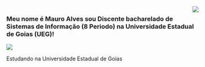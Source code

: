 <img align='right' src="https://github-readme-stats.vercel.app/api?username=AdelaneJunior&show_icons=true&title_color=783c00&text_color=af552e&icon_color=783c00&bg_color=f8efd4&cache_seconds=2300">

### Meu nome é Mauro Alves sou Discente bacharelado de Sistemas de Informação (8 Periodo) na Universidade Estadual de Goias (UEG)!

<img src="https://img.shields.io/static/v1?label=Overview&message=AdelaneJunior&color=f8efd4&style=for-the-badge&logo=GitHub">

<p>

Estudando na Universidade Estadual de Goias<br/>



<!-- <a href="#" alt="Gmail">
  <img src="https://img.shields.io/badge/-Gmail-FF0000?style=flat-square&labelColor=FF0000&logo=gmail&logoColor=white&link=[]adelane.junior13@gmail.com" /></a>

<a href="#" alt="Linkedin">
  <img src="https://img.shields.io/badge/-Instagram-DF0174?style=flat-square&labelColor=DF0174&logo=instagram&logoColor=white&link=[](https://www.linkedin.com/in/adelane-junior-19612623a/)"/></a>
  

</p>
<hr>
